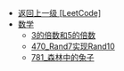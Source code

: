 - [返回上一级 [LeetCode]](笔记/算法/LeetCode/)
- [数学](笔记/算法/LeetCode/数学/)
  - [3的倍数和5的倍数](笔记/算法/LeetCode/数学/3的倍数和5的倍数.md)
  - [470_Rand7实现Rand10](笔记/算法/LeetCode/数学/470_Rand7实现Rand10.md)
  - [781_森林中的兔子](笔记/算法/LeetCode/数学/781_森林中的兔子.md)
